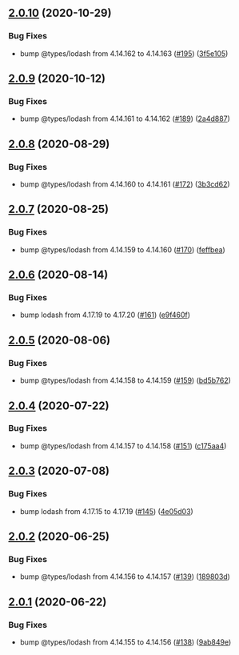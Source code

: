 ## [2.0.10](https://github.com/thenativeweb/get-routes/compare/2.0.9...2.0.10) (2020-10-29)


### Bug Fixes

* bump @types/lodash from 4.14.162 to 4.14.163 ([#195](https://github.com/thenativeweb/get-routes/issues/195)) ([3f5e105](https://github.com/thenativeweb/get-routes/commit/3f5e105105602a433e344d632ca11c0767792079))

## [2.0.9](https://github.com/thenativeweb/get-routes/compare/2.0.8...2.0.9) (2020-10-12)


### Bug Fixes

* bump @types/lodash from 4.14.161 to 4.14.162 ([#189](https://github.com/thenativeweb/get-routes/issues/189)) ([2a4d887](https://github.com/thenativeweb/get-routes/commit/2a4d88752564e6ab84334846d804b5e857895947))

## [2.0.8](https://github.com/thenativeweb/get-routes/compare/2.0.7...2.0.8) (2020-08-29)


### Bug Fixes

* bump @types/lodash from 4.14.160 to 4.14.161 ([#172](https://github.com/thenativeweb/get-routes/issues/172)) ([3b3cd62](https://github.com/thenativeweb/get-routes/commit/3b3cd6260328e5b91f21bf0d5a5ae81dc18194b8))

## [2.0.7](https://github.com/thenativeweb/get-routes/compare/2.0.6...2.0.7) (2020-08-25)


### Bug Fixes

* bump @types/lodash from 4.14.159 to 4.14.160 ([#170](https://github.com/thenativeweb/get-routes/issues/170)) ([feffbea](https://github.com/thenativeweb/get-routes/commit/feffbeacdbe1c7e9e57151915d8243fdbc7bcc2a))

## [2.0.6](https://github.com/thenativeweb/get-routes/compare/2.0.5...2.0.6) (2020-08-14)


### Bug Fixes

* bump lodash from 4.17.19 to 4.17.20 ([#161](https://github.com/thenativeweb/get-routes/issues/161)) ([e9f460f](https://github.com/thenativeweb/get-routes/commit/e9f460ffea9d8707c4d7eace10b9d22ecb7a3cee))

## [2.0.5](https://github.com/thenativeweb/get-routes/compare/2.0.4...2.0.5) (2020-08-06)


### Bug Fixes

* bump @types/lodash from 4.14.158 to 4.14.159 ([#159](https://github.com/thenativeweb/get-routes/issues/159)) ([bd5b762](https://github.com/thenativeweb/get-routes/commit/bd5b76251c4d1b89d675ac23d27c8ceb4ccb33d8))

## [2.0.4](https://github.com/thenativeweb/get-routes/compare/2.0.3...2.0.4) (2020-07-22)


### Bug Fixes

* bump @types/lodash from 4.14.157 to 4.14.158 ([#151](https://github.com/thenativeweb/get-routes/issues/151)) ([c175aa4](https://github.com/thenativeweb/get-routes/commit/c175aa45f8dd4542db9e2a6c95178e222866dd28))

## [2.0.3](https://github.com/thenativeweb/get-routes/compare/2.0.2...2.0.3) (2020-07-08)


### Bug Fixes

* bump lodash from 4.17.15 to 4.17.19 ([#145](https://github.com/thenativeweb/get-routes/issues/145)) ([4e05d03](https://github.com/thenativeweb/get-routes/commit/4e05d0386ca35c43242f500dfd72be72c645ce58))

## [2.0.2](https://github.com/thenativeweb/get-routes/compare/2.0.1...2.0.2) (2020-06-25)


### Bug Fixes

* bump @types/lodash from 4.14.156 to 4.14.157 ([#139](https://github.com/thenativeweb/get-routes/issues/139)) ([189803d](https://github.com/thenativeweb/get-routes/commit/189803dcb191a3749e3ee59144e6ca3e66c84ac5))

## [2.0.1](https://github.com/thenativeweb/get-routes/compare/2.0.0...2.0.1) (2020-06-22)


### Bug Fixes

* bump @types/lodash from 4.14.155 to 4.14.156 ([#138](https://github.com/thenativeweb/get-routes/issues/138)) ([9ab849e](https://github.com/thenativeweb/get-routes/commit/9ab849e710d496e6d299f85047ecf3a7d3ee7bba))

